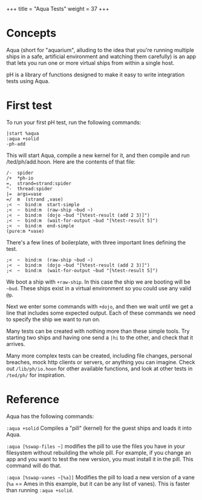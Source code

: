 +++
title = "Aqua Tests"
weight = 37
+++

# Concepts

Aqua (short for "aquarium", alluding to the idea that you're running
multiple ships in a safe, artificial environment and watching them
carefully) is an app that lets you run one or more virtual ships from
within a single host.

pH is a library of functions designed to make it easy to write
integration tests using Aqua.

# First test

To run your first pH test, run the following commands:

```
|start %aqua
:aqua +solid
-ph-add
```

This will start Aqua, compile a new kernel for it, and then compile and
run /ted/ph/add.hoon.  Here are the contents of that file:

```
/-  spider
/+  *ph-io
=,  strand=strand:spider
^-  thread:spider
|=  args=vase
=/  m  (strand ,vase)
;<  ~  bind:m  start-simple
;<  ~  bind:m  (raw-ship ~bud ~)
;<  ~  bind:m  (dojo ~bud "[%test-result (add 2 3)]")
;<  ~  bind:m  (wait-for-output ~bud "[%test-result 5]")
;<  ~  bind:m  end-simple
(pure:m *vase)
```

There's a few lines of boilerplate, with three important lines defining
the test.

```
;<  ~  bind:m  (raw-ship ~bud ~)
;<  ~  bind:m  (dojo ~bud "[%test-result (add 2 3)]")
;<  ~  bind:m  (wait-for-output ~bud "[%test-result 5]")
```

We boot a ship with `+raw-ship`. In this case the ship we are booting will be `~bud`. These ships exist in a virtual environment so you could use any valid `@p`.

Next we enter some commands with `+dojo`, and then we wait until we get a line that includes some expected output. Each of these commands we need to specify the ship we want to run on.

Many tests can be created with nothing more than these simple tools.
Try starting two ships and having one send a `|hi` to the other, and
check that it arrives.

Many more complex tests can be created, including file changes, personal
breaches, mock http clients or servers, or anything you can imagine.
Check out `/lib/ph/io.hoon` for other available functions, and look at
other tests in `/ted/ph/` for inspiration.

# Reference

Aqua has the following commands:

`:aqua +solid` Compiles a "pill" (kernel) for the guest ships and loads it into Aqua.

`:aqua [%swap-files ~]` modifies the pill to use the files you have in
your filesystem without rebuilding the whole pill.  For example, if you
change an app and you want to test the new version, you must install it
in the pill.  This command will do that.

`:aqua [%swap-vanes ~[%a]]` Modifies the pill to load a new version of a
vane (`%a` == Ames in this example, but it can be any list of vanes).
This is faster than running `:aqua +solid`.
